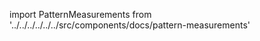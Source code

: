 
import PatternMeasurements from '../../../../../../src/components/docs/pattern-measurements'

<PatternMeasurements pattern='sven' />

